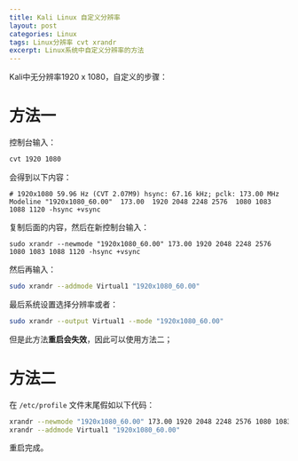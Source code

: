 ```yaml
---
title: Kali Linux 自定义分辨率
layout: post
categories: Linux
tags: Linux分辨率 cvt xrandr
excerpt: Linux系统中自定义分辨率的方法
---
```

Kali中无分辨率1920 x 1080，自定义的步骤：

# 方法一

控制台输入：
```sh
cvt 1920 1080
```

会得到以下内容：
```
# 1920x1080 59.96 Hz (CVT 2.07M9) hsync: 67.16 kHz; pclk: 173.00 MHz
Modeline "1920x1080_60.00"  173.00  1920 2048 2248 2576  1080 1083 1088 1120 -hsync +vsync
```

复制后面的内容，然后在新控制台输入：
```
sudo xrandr --newmode "1920x1080_60.00" 173.00 1920 2048 2248 2576 1080 1083 1088 1120 -hsync +vsync
```

然后再输入：
```sh
sudo xrandr --addmode Virtual1 "1920x1080_60.00" 
```

最后系统设置选择分辨率或者：
```sh
sudo xrandr --output Virtual1 --mode "1920x1080_60.00"
```

但是此方法**重启会失效**，因此可以使用方法二；

# 方法二

在 `/etc/profile` 文件末尾假如以下代码：
```sh
xrandr --newmode "1920x1080_60.00" 173.00 1920 2048 2248 2576 1080 1083 1088 1120 -hsync +vsync
xrandr --addmode Virtual1 "1920x1080_60.00"
```

重启完成。